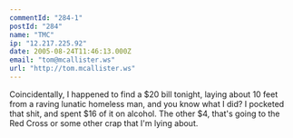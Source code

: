 ```yaml
---
commentId: "284-1"
postId: "284"
name: "TMC"
ip: "12.217.225.92"
date: 2005-08-24T11:46:13.000Z
email: "tom@mcallister.ws"
url: "http://tom.mcallister.ws"
---
```

<p>Coincidentally, I happened to find a $20 bill tonight, laying about 10 feet from a raving lunatic homeless man, and you know what I did? I pocketed that shit, and spent $16 of it on alcohol.   The other $4, that's going to the Red Cross or some other crap that I'm lying about.</p>